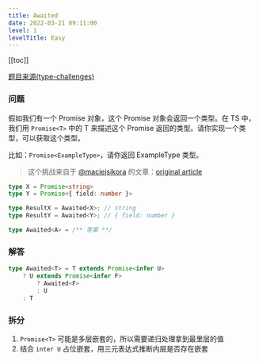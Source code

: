 ```yaml
---
title: Awaited
date: 2022-03-21 09:11:00
level: 1
levelTitle: Easy
---
```


[[toc]]

[题目来源(type-challenges)](https://github.com/type-challenges/type-challenges/blob/master/questions/189-easy-awaited/README.zh-CN.md)
### 问题
假如我们有一个 Promise 对象，这个 Promise 对象会返回一个类型。在 TS 中，我们用 `Promise<T>` 中的 T 来描述这个 Promise 返回的类型。请你实现一个类型，可以获取这个类型。

比如：`Promise<ExampleType>`，请你返回 ExampleType 类型。

> 这个挑战来自于 [@maciejsikora](https://github.com/maciejsikora) 的文章：[original article](https://dev.to/macsikora/advanced-typescript-exercises-question-1-45k4)

``` typescript
type X = Promise<string>
type Y = Promise<{ field: number }>

type ResultX = Awaited<X>; // string
type ResultY = Awaited<Y>; // { field: number }

type Awaited<A> = /** 答案 **/
```

### 解答

```typescript
type Awaited<T> = T extends Promise<infer U> 
    ? U extends Promise<infer F>
        ? Awaited<F> 
        : U
    : T
```

### 拆分
1. `Promise<T>` 可能是多层嵌套的，所以需要递归处理拿到最里层的值
2. 结合 `inter U` 占位嵌套，用三元表达式推断内层是否存在嵌套
